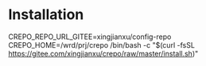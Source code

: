 # Installation
CREPO_REPO_URL_GITEE=xingjianxu/config-repo CREPO_HOME=/wrd/prj/crepo /bin/bash -c "$(curl -fsSL https://gitee.com/xingjianxu/crepo/raw/master/install.sh)"
